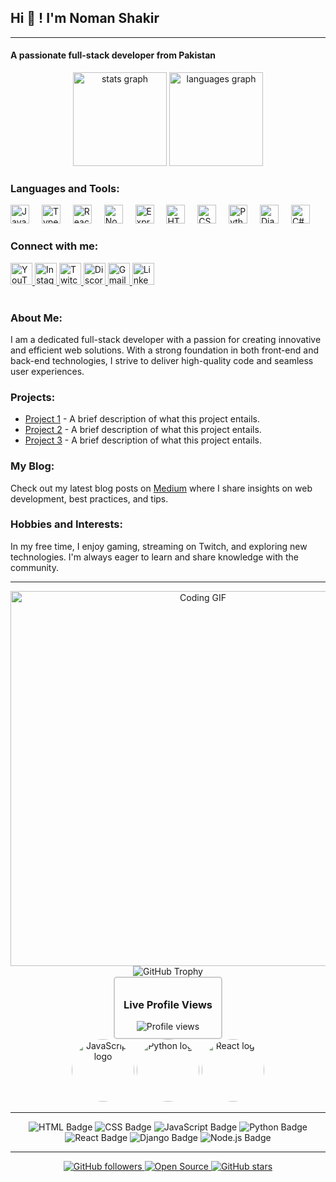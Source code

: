 <h2 align="left">Hi 👋 ! I'm Noman Shakir </h2>
<hr>
<h4 align="left">A passionate full-stack developer from Pakistan</h4>

<!-- GitHub Stats -->
<div align="center">
 <img src="https://github-readme-stats.vercel.app/api?username=maurodesouza&hide_title=false&hide_rank=false&show_icons=true&include_all_commits=true&count_private=true&disable_animations=false&theme=dracula&locale=en&hide_border=false" height="150" alt="stats graph" />
  <img src="https://github-readme-stats.vercel.app/api/top-langs?username=maurodesouza&locale=en&hide_title=false&layout=compact&card_width=320&langs_count=5&theme=dracula&hide_border=false" height="150" alt="languages graph" />
</div>

<h3>Languages and Tools:</h3>
<div align="left">
  <img src="https://cdn.jsdelivr.net/gh/devicons/devicon/icons/javascript/javascript-original.svg" height="30" alt="JavaScript logo" />
  <img width="12" />
  <img src="https://cdn.jsdelivr.net/gh/devicons/devicon/icons/typescript/typescript-original.svg" height="30" alt="TypeScript logo" />
  <img width="12" />
  <img src="https://cdn.jsdelivr.net/gh/devicons/devicon/icons/react/react-original.svg" height="30" alt="React logo" />
  <img width="12" />
  <img src="https://cdn.jsdelivr.net/gh/devicons/devicon/icons/nodejs/nodejs-original.svg" height="30" alt="Node.js logo" />
  <img width="12" />
  <img src="https://cdn.jsdelivr.net/gh/devicons/devicon/icons/express/express-original.svg" height="30" alt="Express.js logo" />
  <img width="12" />
  <img src="https://cdn.jsdelivr.net/gh/devicons/devicon/icons/html5/html5-original.svg" height="30" alt="HTML5 logo" />
  <img width="12" />
  <img src="https://cdn.jsdelivr.net/gh/devicons/devicon/icons/css3/css3-original.svg" height="30" alt="CSS3 logo" />
  <img width="12" />
  <img src="https://cdn.jsdelivr.net/gh/devicons/devicon/icons/python/python-original.svg" height="30" alt="Python logo" />
  <img width="12" />
  <img src="https://cdn.jsdelivr.net/gh/devicons/devicon/icons/django/django-plain.svg" height="30" alt="Django logo" />
  <img width="12" />
  <img src="https://cdn.jsdelivr.net/gh/devicons/devicon/icons/csharp/csharp-original.svg" height="30" alt="C# logo" />
</div>

<h3>Connect with me:</h3>
<div align="left">
  <a href="https://www.youtube.com/" target="_blank">
    <img src="https://img.shields.io/static/v1?message=Youtube&logo=youtube&label=&color=FF0000&logoColor=white&labelColor=&style=for-the-badge" height="35" alt="YouTube logo" />
  </a>
  <a href="https://www.instagram.com/" target="_blank">
    <img src="https://img.shields.io/static/v1?message=Instagram&logo=instagram&label=&color=E4405F&logoColor=white&labelColor=&style=for-the-badge" height="35" alt="Instagram logo" />
  </a>
  <a href="https://www.twitch.tv/" target="_blank">
    <img src="https://img.shields.io/static/v1?message=Twitch&logo=twitch&label=&color=9146FF&logoColor=white&labelColor=&style=for-the-badge" height="35" alt="Twitch logo" />
  </a>
  <a href="https://discord.com/" target="_blank">
    <img src="https://img.shields.io/static/v1?message=Discord&logo=discord&label=&color=7289DA&logoColor=white&labelColor=&style=for-the-badge" height="35" alt="Discord logo" />
  </a>
  <a href="mailto:your-email@gmail.com">
    <img src="https://img.shields.io/static/v1?message=Gmail&logo=gmail&label=&color=D14836&logoColor=white&labelColor=&style=for-the-badge" height="35" alt="Gmail logo" />
  </a>
  <a href="https://www.linkedin.com/in/sardar-noman-shakir-83a48626a/" target="_blank">
    <img src="https://img.shields.io/static/v1?message=LinkedIn&logo=linkedin&label=&color=0077B5&logoColor=white&labelColor=&style=for-the-badge" height="35" alt="LinkedIn logo" />
  </a>
</div>

<br clear="both">

<h3>About Me:</h3>
<p align="left">I am a dedicated full-stack developer with a passion for creating innovative and efficient web solutions. With a strong foundation in both front-end and back-end technologies, I strive to deliver high-quality code and seamless user experiences.</p>

<h3>Projects:</h3>
<ul align="left">
  <li><a href="https://github.com/maurodesouza/project1">Project 1</a> - A brief description of what this project entails.</li>
  <li><a href="https://github.com/maurodesouza/project2">Project 2</a> - A brief description of what this project entails.</li>
  <li><a href="https://github.com/maurodesouza/project3">Project 3</a> - A brief description of what this project entails.</li>
</ul>

<h3>My Blog:</h3>
<p align="left">Check out my latest blog posts on <a href="https://medium.com/@your-profile">Medium</a> where I share insights on web development, best practices, and tips.</p>

<h3>Hobbies and Interests:</h3>
<p align="left">In my free time, I enjoy gaming, streaming on Twitch, and exploring new technologies. I'm always eager to learn and share knowledge with the community.</p>

<!-- Add some design elements -->
<hr>
<div align="center">
  <img src="https://media.giphy.com/media/qgQUggAC3Pfv687qPC/giphy.gif" alt="Coding GIF" width="600" />
</div>

<div align="center">
  <img src="https://github-profile-trophy.vercel.app/?username=maurodesouza&theme=dracula&no-frame=false&no-bg=true&margin-w=4&animate=true" alt="GitHub Trophy" />
</div>

<!-- Animated profile view counter -->
<div align="center">
    <div style="border: 2px solid #ccc; border-radius: 5px; padding: 10px; width: 150px;">
      <h3>Live Profile Views</h3>
      <div align="center">
        <img src="https://komarev.com/ghpvc/?username=maurodesouza&label=Profile%20views&color=0e75b6&style=flat" alt="Profile views" />
      </div>
    </div>
  </div>
  
  <div align="center">
    <img src="https://cdn.jsdelivr.net/gh/devicons/devicon/icons/javascript/javascript-original.svg" width="100" alt="JavaScript logo" style="border-radius:50%;" />
    <img src="https://cdn.jsdelivr.net/gh/devicons/devicon/icons/python/python-original.svg" width="100" alt="Python logo" style="border-radius:50%;" />
    <img src="https://cdn.jsdelivr.net/gh/devicons/devicon/icons/react/react-original.svg" width="100" alt="React logo" style="border-radius:50%;" />
  </div>
  
  <hr>
  <div align="center">
    <img src="https://img.shields.io/badge/Code-HTML-E34F26?style=for-the-badge&logo=html5&logoColor=white" alt="HTML Badge" />
    <img src="https://img.shields.io/badge/Code-CSS-1572B6?style=for-the-badge&logo=css3&logoColor=white" alt="CSS Badge" />
    <img src="https://img.shields.io/badge/Code-JavaScript-F7DF1E?style=for-the-badge&logo=javascript&logoColor=black" alt="JavaScript Badge" />
    <img src="https://img.shields.io/badge/Code-Python-3776AB?style=for-the-badge&logo=python&logoColor=white" alt="Python Badge" />
    <img src="https://img.shields.io/badge/Framework-React-61DAFB?style=for-the-badge&logo=react&logoColor=black" alt="React Badge" />
    <img src="https://img.shields.io/badge/Framework-Django-092E20?style=for-the-badge&logo=django&logoColor=white" alt="Django Badge" />
    <img src="https://img.shields.io/badge/Framework-Node.js-339933?style=for-the-badge&logo=node.js&logoColor=white" alt="Node.js Badge" />
  </div>
  
  <hr>
  
  <!-- Footer with more badges and logos -->
  <div align="center">
    <a href="https://github.com/maurodesouza">
      <img src="https://img.shields.io/github/followers/maurodesouza?label=Follow&style=social" alt="GitHub followers" />
    </a>
    <a href="https://github.com/maurodesouza?tab=repositories">
      <img src="https://badges.frapsoft.com/os/v2/open-source.svg?v=103" alt="Open Source" />
    </a>
    <a href="https://github.com/maurodesouza">
      <img src="https://img.shields.io/github/stars/maurodesouza?affiliations=OWNER%2CCOLLABORATOR&style=social" alt="GitHub stars" />
    </a>
  </div>
  
